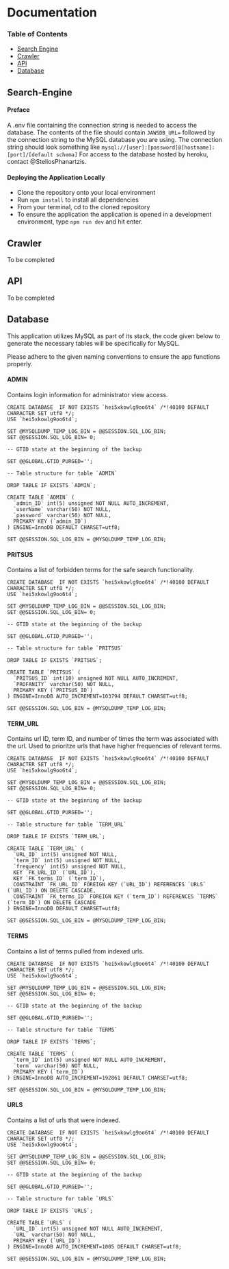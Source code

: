 # Documentation

### Table of Contents
 * [Search Engine](#Search-Engine) 
 * [Crawler](#Crawler)
 * [API](#API)
 * [Database](#Database)

## Search-Engine

#### Preface
A .env file containing the connection string is needed to access the database. 
The contents of the file should contain `JAWSDB_URL=` followed by the connection string to the MySQL database you are using.
The connection string should look something like `mysql://[user]:[password]@[hostname]:[port]/[default schema]`
For access to the database hosted by heroku, contact @SteliosPhanartzis.

#### Deploying the Application Locally
* Clone the repository onto your local environment
* Run `npm install` to install all dependencies
* From your terminal, cd to the cloned repository
* To ensure the application the application is opened in a development environment, type `npm run dev` and hit enter. 

## Crawler
To be completed

## API
To be completed

## Database
This application utilizes MySQL as part of its stack, the code given below to generate the necessary tables will be specifically for MySQL.

Please adhere to the given naming conventions to ensure the app functions properly.

#### ADMIN
Contains login information for administrator view access.

```
CREATE DATABASE  IF NOT EXISTS `hei5xkowlg9oo6t4` /*!40100 DEFAULT CHARACTER SET utf8 */;
USE `hei5xkowlg9oo6t4`;

SET @MYSQLDUMP_TEMP_LOG_BIN = @@SESSION.SQL_LOG_BIN;
SET @@SESSION.SQL_LOG_BIN= 0;

-- GTID state at the beginning of the backup 

SET @@GLOBAL.GTID_PURGED='';

-- Table structure for table `ADMIN`

DROP TABLE IF EXISTS `ADMIN`;

CREATE TABLE `ADMIN` (
  `admin_ID` int(5) unsigned NOT NULL AUTO_INCREMENT,
  `userName` varchar(50) NOT NULL,
  `password` varchar(50) NOT NULL,
  PRIMARY KEY (`admin_ID`)
) ENGINE=InnoDB DEFAULT CHARSET=utf8;

SET @@SESSION.SQL_LOG_BIN = @MYSQLDUMP_TEMP_LOG_BIN;
```

#### PRITSUS
Contains a list of forbidden terms for the safe search functionality.

```
CREATE DATABASE  IF NOT EXISTS `hei5xkowlg9oo6t4` /*!40100 DEFAULT CHARACTER SET utf8 */;
USE `hei5xkowlg9oo6t4`;

SET @MYSQLDUMP_TEMP_LOG_BIN = @@SESSION.SQL_LOG_BIN;
SET @@SESSION.SQL_LOG_BIN= 0;

-- GTID state at the beginning of the backup 

SET @@GLOBAL.GTID_PURGED='';

-- Table structure for table `PRITSUS`

DROP TABLE IF EXISTS `PRITSUS`;

CREATE TABLE `PRITSUS` (
  `PRITSUS_ID` int(10) unsigned NOT NULL AUTO_INCREMENT,
  `PROFANITY` varchar(50) NOT NULL,
  PRIMARY KEY (`PRITSUS_ID`)
) ENGINE=InnoDB AUTO_INCREMENT=103794 DEFAULT CHARSET=utf8;

SET @@SESSION.SQL_LOG_BIN = @MYSQLDUMP_TEMP_LOG_BIN;
```

#### TERM_URL
Contains url ID, term ID, and number of times the term was associated with the url. Used to prioritze urls that have higher frequencies of relevant terms.

```
CREATE DATABASE  IF NOT EXISTS `hei5xkowlg9oo6t4` /*!40100 DEFAULT CHARACTER SET utf8 */;
USE `hei5xkowlg9oo6t4`;

SET @MYSQLDUMP_TEMP_LOG_BIN = @@SESSION.SQL_LOG_BIN;
SET @@SESSION.SQL_LOG_BIN= 0;

-- GTID state at the beginning of the backup 

SET @@GLOBAL.GTID_PURGED='';

-- Table structure for table `TERM_URL`

DROP TABLE IF EXISTS `TERM_URL`;

CREATE TABLE `TERM_URL` (
  `URL_ID` int(5) unsigned NOT NULL,
  `term_ID` int(5) unsigned NOT NULL,
  `frequency` int(5) unsigned NOT NULL,
  KEY `FK_URL_ID` (`URL_ID`),
  KEY `FK_terms_ID` (`term_ID`),
  CONSTRAINT `FK_URL_ID` FOREIGN KEY (`URL_ID`) REFERENCES `URLS` (`URL_ID`) ON DELETE CASCADE,
  CONSTRAINT `FK_terms_ID` FOREIGN KEY (`term_ID`) REFERENCES `TERMS` (`term_ID`) ON DELETE CASCADE
) ENGINE=InnoDB DEFAULT CHARSET=utf8;

SET @@SESSION.SQL_LOG_BIN = @MYSQLDUMP_TEMP_LOG_BIN;
```

#### TERMS
Contains a list of terms pulled from indexed urls.

```
CREATE DATABASE  IF NOT EXISTS `hei5xkowlg9oo6t4` /*!40100 DEFAULT CHARACTER SET utf8 */;
USE `hei5xkowlg9oo6t4`;

SET @MYSQLDUMP_TEMP_LOG_BIN = @@SESSION.SQL_LOG_BIN;
SET @@SESSION.SQL_LOG_BIN= 0;

-- GTID state at the beginning of the backup 

SET @@GLOBAL.GTID_PURGED='';

-- Table structure for table `TERMS`

DROP TABLE IF EXISTS `TERMS`;

CREATE TABLE `TERMS` (
  `term_ID` int(5) unsigned NOT NULL AUTO_INCREMENT,
  `term` varchar(50) NOT NULL,
  PRIMARY KEY (`term_ID`)
) ENGINE=InnoDB AUTO_INCREMENT=192861 DEFAULT CHARSET=utf8;

SET @@SESSION.SQL_LOG_BIN = @MYSQLDUMP_TEMP_LOG_BIN;
```

#### URLS
Contains a list of urls that were indexed.
```
CREATE DATABASE  IF NOT EXISTS `hei5xkowlg9oo6t4` /*!40100 DEFAULT CHARACTER SET utf8 */;
USE `hei5xkowlg9oo6t4`;

SET @MYSQLDUMP_TEMP_LOG_BIN = @@SESSION.SQL_LOG_BIN;
SET @@SESSION.SQL_LOG_BIN= 0;

-- GTID state at the beginning of the backup 

SET @@GLOBAL.GTID_PURGED='';

-- Table structure for table `URLS`

DROP TABLE IF EXISTS `URLS`;

CREATE TABLE `URLS` (
  `URL_ID` int(5) unsigned NOT NULL AUTO_INCREMENT,
  `URL` varchar(50) NOT NULL,
  PRIMARY KEY (`URL_ID`)
) ENGINE=InnoDB AUTO_INCREMENT=1005 DEFAULT CHARSET=utf8;

SET @@SESSION.SQL_LOG_BIN = @MYSQLDUMP_TEMP_LOG_BIN;
```